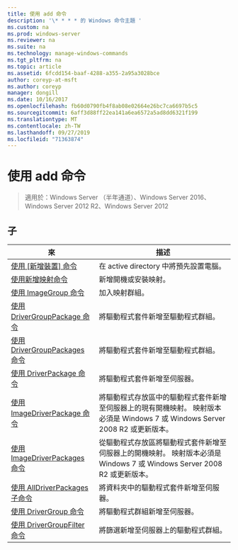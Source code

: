 ```yaml
---
title: 使用 add 命令
description: '\* * * * 的 Windows 命令主題 '
ms.custom: na
ms.prod: windows-server
ms.reviewer: na
ms.suite: na
ms.technology: manage-windows-commands
ms.tgt_pltfrm: na
ms.topic: article
ms.assetid: 6fcdd154-baaf-4288-a355-2a95a3028bce
author: coreyp-at-msft
ms.author: coreyp
manager: dongill
ms.date: 10/16/2017
ms.openlocfilehash: fb60d0790fb4f8ab08e02664e26bc7ca6697b5c5
ms.sourcegitcommit: 6aff3d88ff22ea141a6ea6572a5ad8dd6321f199
ms.translationtype: MT
ms.contentlocale: zh-TW
ms.lasthandoff: 09/27/2019
ms.locfileid: "71363874"
---
```

# <a name="using-the-add-command"></a>使用 add 命令

>適用於：Windows Server （半年通道）、Windows Server 2016、Windows Server 2012 R2、Windows Server 2012

## <a name="subcommands"></a>子
|來|描述|
|-------|--------|
|[使用 [新增裝置] 命令](using-the-add-device-command.md)|在 active directory 中將預先設置電腦。|
|[使用新增映射命令](using-the-add-image-command.md)|新增開機或安裝映射。|
|[使用 ImageGroup 命令](using-the-add-imagegroup-command.md)|加入映射群組。|
|[使用 DriverGroupPackage 命令](using-the-add-drivergrouppackage-command.md)|將驅動程式套件新增至驅動程式群組。|
|[使用 DriverGroupPackages 命令](using-the-add-drivergrouppackages-command.md)|將驅動程式套件新增至驅動程式群組。|
|[使用 DriverPackage 命令](using-the-add-driverpackage-command.md)|將驅動程式套件新增至伺服器。|
|[使用 ImageDriverPackage 命令](using-the-add-imagedriverpackage-command.md)|將驅動程式存放區中的驅動程式套件新增至伺服器上的現有開機映射。 映射版本必須是 Windows 7 或 Windows Server 2008 R2 或更新版本。|
|[使用 ImageDriverPackages 命令](using-the-add-imagedriverpackages-command.md)|從驅動程式存放區將驅動程式套件新增至伺服器上的開機映射。 映射版本必須是 Windows 7 或 Windows Server 2008 R2 或更新版本。|
|[使用 AllDriverPackages 子命令](using-the-add-alldriverpackages-subcommand.md)|將資料夾中的驅動程式套件新增至伺服器。|
|[使用 DriverGroup 命令](using-the-add-drivergroup-command.md)|將驅動程式群組新增至伺服器。|
|[使用 DriverGroupFilter 命令](using-the-add-drivergroupfilter-command.md)|將篩選新增至伺服器上的驅動程式群組。|
